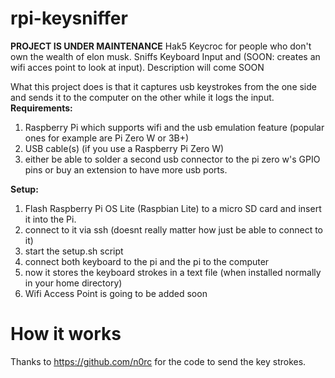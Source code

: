 # rpi-keysniffer
**PROJECT IS UNDER MAINTENANCE**
Hak5 Keycroc for people who don't own the wealth of elon musk. Sniffs Keyboard Input and (SOON: creates an wifi acces point to look at input).
Description will come SOON

What this project does is that it captures usb keystrokes from the one side and sends it to the computer on the other while it logs the input.
**Requirements:**
1. Raspberry Pi which supports wifi and the usb emulation feature (popular ones for example are Pi Zero W or 3B+)
2. USB cable(s)
(if you use a Raspberry Pi Zero W)
3. either be able to solder a second usb connector to the pi zero w's GPIO pins or buy an extension to have more usb ports. 


**Setup:**
1. Flash Raspberry Pi OS Lite (Raspbian Lite) to a micro SD card and insert it into the Pi.
2. connect to it via ssh (doesnt really matter how just be able to connect to it)
3. start the setup.sh script
4. connect both keyboard to the pi and the pi to the computer
5. now it stores the keyboard strokes in a text file (when installed normally in your home directory)
6. Wifi Access Point is going to be added soon

# How it works
Thanks to https://github.com/n0rc for the code to send the key strokes.
